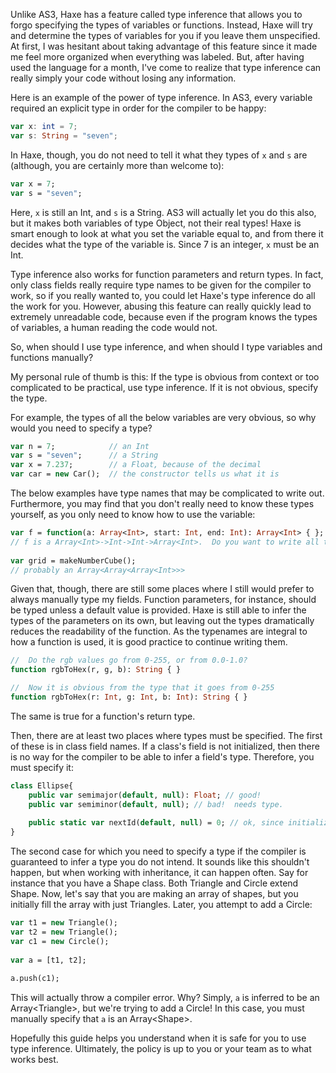Unlike AS3, Haxe has a feature called type inference that allows you to forgo specifying the types of variables or functions. Instead, Haxe will try and determine the types of variables for you if you leave them unspecified. At first, I was hesitant about taking advantage of this feature since it made me feel more organized when everything was labeled. But, after having used the language for a month, I've come to realize that type inference can really simply your code without losing any information.

Here is an example of the power of type inference. In AS3, every variable required an explicit type in order for the compiler to be happy:

```actionscript
var x: int = 7;
var s: String = "seven";
```

In Haxe, though, you do not need to tell it what they types of `x` and `s` are (although, you are certainly more than welcome to):

```haxe
var x = 7;
var s = "seven";
```

Here, `x` is still an Int, and `s` is a String. AS3 will actually let you do this also, but it makes both variables of type Object, not their real types! Haxe is smart enough to look at what you set the variable equal to, and from there it decides what the type of the variable is. Since 7 is an integer, `x` must be an Int.

Type inference also works for function parameters and return types. In fact, only class fields really require type names to be given for the compiler to work, so if you really wanted to, you could let Haxe's type inference do all the work for you. However, abusing this feature can really quickly lead to extremely unreadable code, because even if the program knows the types of variables, a human reading the code would not.

So, when should I use type inference, and when should I type variables and functions manually?

My personal rule of thumb is this: If the type is obvious from context or too complicated to be practical, use type inference. If it is not obvious, specify the type.

For example, the types of all the below variables are very obvious, so why would you need to specify a type?

```haxe
var n = 7;            // an Int
var s = "seven";      // a String
var x = 7.237;        // a Float, because of the decimal
var car = new Car();  // the constructor tells us what it is
```

The below examples have type names that may be complicated to write out. Furthermore, you may find that you don't really need to know these types yourself, as you only need to know how to use the variable:

```haxe
var f = function(a: Array<Int>, start: Int, end: Int): Array<Int> { };
// f is a Array<Int>->Int->Int->Array<Int>.  Do you want to write all that?
 
var grid = makeNumberCube();
// probably an Array<Array<Array<Int>>>
```

Given that, though, there are still some places where I still would prefer to always manually type my fields. Function parameters, for instance, should be typed unless a default value is provided. Haxe is still able to infer the types of the parameters on its own, but leaving out the types dramatically reduces the readability of the function. As the typenames are integral to how a function is used, it is good practice to continue writing them.

<div class="danger">

```haxe
//  Do the rgb values go from 0-255, or from 0.0-1.0?
function rgbToHex(r, g, b): String { }
```

</div>

<div class="success">

```haxe
//  Now it is obvious from the type that it goes from 0-255
function rgbToHex(r: Int, g: Int, b: Int): String { }
```

</div>

The same is true for a function's return type.

Then, there are at least two places where types must be specified. The first of these is in class field names. If a class's field is not initialized, then there is no way for the compiler to be able to infer a field's type. Therefore, you must specify it:

```haxe
class Ellipse{
    public var semimajor(default, null): Float; // good!
    public var semiminor(default, null); // bad!  needs type.
 
    public static var nextId(default, null) = 0; // ok, since initialized
}
```

The second case for which you need to specify a type if the compiler is guaranteed to infer a type you do not intend. It sounds like this shouldn't happen, but when working with inheritance, it can happen often. Say for instance that you have a Shape class. Both Triangle and Circle extend Shape. Now, let's say that you are making an array of shapes, but you initially fill the array with just Triangles. Later, you attempt to add a Circle:

<div class="danger">

```haxe
var t1 = new Triangle();
var t2 = new Triangle();
var c1 = new Circle();
 
var a = [t1, t2];
 
a.push(c1);
```

</div>

This will actually throw a compiler error. Why? Simply, `a` is inferred to be an Array&lt;Triangle&gt;, but we're trying to add a Circle! In this case, you must manually specify that `a` is an Array&lt;Shape&gt;.

Hopefully this guide helps you understand when it is safe for you to use type inference. Ultimately, the policy is up to you or your team as to what works best.
